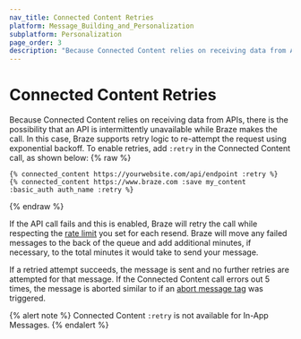 ```yaml
---
nav_title: Connected Content Retries
platform: Message_Building_and_Personalization
subplatform: Personalization
page_order: 3
description: "Because Connected Content relies on receiving data from APIs, there is the possibility that an API is intermittently unavailable while Braze makes the call. This article covers how to go about dealing with connected content retries."
---
```


# Connected Content Retries

Because Connected Content relies on receiving data from APIs, there is the possibility that an API is intermittently unavailable while Braze makes the call. In this case, Braze supports retry logic to re-attempt the request using exponential backoff. To enable retries, add `:retry` in the Connected Content call, as shown below:
{% raw %}
```
{% connected_content https://yourwebsite.com/api/endpoint :retry %}
{% connected_content https://www.braze.com :save my_content :basic_auth auth_name :retry %}
```
{% endraw %}

If the API call fails and this is enabled, Braze will retry the call while respecting the [rate limit][47] you set for each resend. Braze will move any failed messages to the back of the queue and add additional minutes, if necessary, to the total minutes it would take to send your message.

If a retried attempt succeeds, the message is sent and no further retries are attempted for that message. If the Connected Content call errors out 5 times, the message is aborted similar to if an [abort message tag][1] was triggered.

{% alert note %}
Connected Content `:retry` is not available for In-App Messages.
{% endalert %}


[1]: {{site.baseurl}}/user_guide/personalization_and_dynamic_content/connected_content/aborting_connected_content/
[16]: [success@braze.com](mailto:success@braze.com)
[47]: {{site.baseurl}}/user_guide/engagement_tools/campaigns/testing_and_more/rate-limiting/#delivery-speed-rate-limiting
